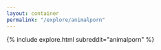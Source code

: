 ```yaml
---
layout: container
permalink: "/explore/animalporn"
---
```


<link rel="stylesheet" type="text/css" href="/static/css/explore.css">
{% include explore.html subreddit="animalporn" %}
